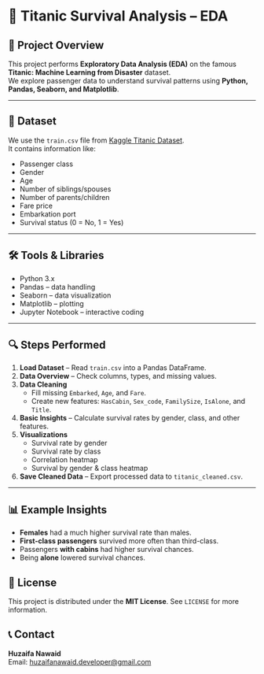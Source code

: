 # 🚢 Titanic Survival Analysis – EDA

## 📌 Project Overview
This project performs **Exploratory Data Analysis (EDA)** on the famous **Titanic: Machine Learning from Disaster** dataset.  
We explore passenger data to understand survival patterns using **Python, Pandas, Seaborn, and Matplotlib**.

---

## 📂 Dataset
We use the `train.csv` file from [Kaggle Titanic Dataset](https://www.kaggle.com/c/titanic).  
It contains information like:
- Passenger class
- Gender
- Age
- Number of siblings/spouses
- Number of parents/children
- Fare price
- Embarkation port
- Survival status (0 = No, 1 = Yes)

---

## 🛠️ Tools & Libraries
- Python 3.x
- Pandas – data handling
- Seaborn – data visualization
- Matplotlib – plotting
- Jupyter Notebook – interactive coding

---

## 🔍 Steps Performed
1. **Load Dataset** – Read `train.csv` into a Pandas DataFrame.
2. **Data Overview** – Check columns, types, and missing values.
3. **Data Cleaning**  
   - Fill missing `Embarked`, `Age`, and `Fare`.
   - Create new features: `HasCabin`, `Sex_code`, `FamilySize`, `IsAlone`, and `Title`.
4. **Basic Insights** – Calculate survival rates by gender, class, and other features.
5. **Visualizations**  
   - Survival rate by gender
   - Survival rate by class
   - Correlation heatmap
   - Survival by gender & class heatmap
6. **Save Cleaned Data** – Export processed data to `titanic_cleaned.csv`.

---

## 📊 Example Insights
- **Females** had a much higher survival rate than males.
- **First-class passengers** survived more often than third-class.
- Passengers **with cabins** had higher survival chances.
- Being **alone** lowered survival chances.

## 📜 License
This project is distributed under the **MIT License**. See `LICENSE` for more information.

## 📞 Contact
**Huzaifa Nawaid**  
Email: huzaifanawaid.developer@gmail.com 
